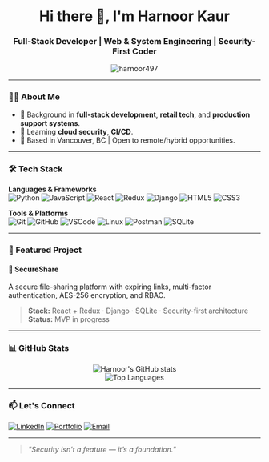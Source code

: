 <h1 align="center">Hi there 👋, I'm Harnoor Kaur</h1>
<h3 align="center">Full-Stack Developer | Web & System Engineering | Security-First Coder</h3>

<p align="center">
  <img src="https://komarev.com/ghpvc/?username=harnoor497&label=Profile%20views&color=0e75b6&style=flat" alt="harnoor497" />
</p>

---

### 👩‍💻 About Me

- 🧰 Background in **full-stack development**, **retail tech**, and **production support systems**.
- 🌱 Learning **cloud security**, **CI/CD**.
- 📍 Based in Vancouver, BC | Open to remote/hybrid opportunities.

---

### 🛠️ Tech Stack

**Languages & Frameworks**  
![Python](https://img.shields.io/badge/-Python-3776AB?style=flat&logo=python&logoColor=white)
![JavaScript](https://img.shields.io/badge/-JavaScript-F7DF1E?style=flat&logo=javascript&logoColor=black)
![React](https://img.shields.io/badge/-React-61DAFB?style=flat&logo=react&logoColor=black)
![Redux](https://img.shields.io/badge/-Redux-764ABC?style=flat&logo=redux&logoColor=white)
![Django](https://img.shields.io/badge/-Django-092E20?style=flat&logo=django&logoColor=white)
![HTML5](https://img.shields.io/badge/-HTML5-E34F26?style=flat&logo=html5&logoColor=white)
![CSS3](https://img.shields.io/badge/-CSS3-1572B6?style=flat&logo=css3&logoColor=white)

**Tools & Platforms**  
![Git](https://img.shields.io/badge/-Git-F05032?style=flat&logo=git&logoColor=white)
![GitHub](https://img.shields.io/badge/-GitHub-181717?style=flat&logo=github&logoColor=white)
![VSCode](https://img.shields.io/badge/-VSCode-007ACC?style=flat&logo=visual-studio-code&logoColor=white)
![Linux](https://img.shields.io/badge/-Linux-FCC624?style=flat&logo=linux&logoColor=black)
![Postman](https://img.shields.io/badge/-Postman-FF6C37?style=flat&logo=postman&logoColor=white)
![SQLite](https://img.shields.io/badge/-SQLite-003B57?style=flat&logo=sqlite&logoColor=white)

---

### 🚀 Featured Project

#### 🔐 SecureShare
A secure file-sharing platform with expiring links, multi-factor authentication, AES-256 encryption, and RBAC.  
> **Stack:** React + Redux · Django · SQLite · Security-first architecture  
> **Status:** MVP in progress

---

### 📊 GitHub Stats

<p align="center">
  <img src="https://github-readme-stats.vercel.app/api?username=harnoor497&show_icons=true&theme=tokyonight" alt="Harnoor's GitHub stats" />
  <br />
  <img src="https://github-readme-stats.vercel.app/api/top-langs/?username=harnoor497&layout=compact&theme=tokyonight" alt="Top Languages" />
</p>

---

### 📫 Let's Connect

[![LinkedIn](https://img.shields.io/badge/-LinkedIn-0077B5?style=flat&logo=linkedin&logoColor=white)]([https://linkedin.com/in/your-link](https://www.linkedin.com/in/harnoorkaur1009/))
[![Portfolio](https://img.shields.io/badge/-Portfolio-000000?style=flat&logo=vercel&logoColor=white)]([https://your-portfolio-link.com](https://portfolio-hk.pages.dev/))
[![Email](https://img.shields.io/badge/-Email-D14836?style=flat&logo=gmail&logoColor=white)](mailto:harnoor1009@gmail.com)

---

> *"Security isn’t a feature — it’s a foundation."*
